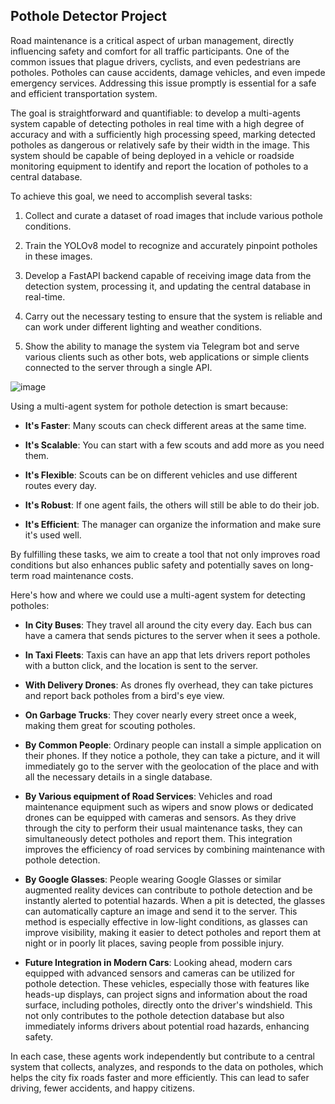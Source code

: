 ## Pothole Detector Project
Road maintenance is a critical aspect of urban management, directly influencing safety and comfort for all traffic participants. One of the common issues that plague drivers, cyclists, and even pedestrians are potholes. Potholes can cause accidents, damage vehicles, and even impede emergency services. Addressing this issue promptly is essential for a safe and efficient transportation system. 


The goal is straightforward and quantifiable: to develop a multi-agents system capable of detecting potholes in real time with a high degree of accuracy and with a sufficiently high processing speed, marking detected potholes as dangerous or relatively safe by their width in the image. This system should be capable of being deployed in a vehicle or roadside monitoring equipment to identify and report the location of potholes to a central database. 


To achieve this goal, we need to accomplish several tasks: 

1. Collect and curate a dataset of road images that include various pothole conditions. 

2. Train the YOLOv8 model to recognize and accurately pinpoint potholes in these images. 

3. Develop a FastAPI backend capable of receiving image data from the detection system, processing it, and updating the central database in real-time. 

4. Carry out the necessary testing to ensure that the system is reliable and can work under different lighting and weather conditions. 

5. Show the ability to manage the system via Telegram bot and serve various clients such as other bots, web applications or simple clients connected to the server through a single API.

   
![image](https://github.com/DmPanf/Potholes_Detector/assets/99917230/eba33da8-a4b6-45ce-993d-751e8e355af3)


Using a multi-agent system for pothole detection is smart because: 
- **It's Faster**: Many scouts can check different areas at the same time. 

- **It's Scalable**: You can start with a few scouts and add more as you need them. 

- **It's Flexible**: Scouts can be on different vehicles and use different routes every day. 

- **It's Robust**: If one agent fails, the others will still be able to do their job. 

- **It's Efficient**: The manager can organize the information and make sure it's used well. 

By fulfilling these tasks, we aim to create a tool that not only improves road conditions but also enhances public safety and potentially saves on long-term road maintenance costs.  

 

 

Here's how and where we could use a multi-agent system for detecting potholes: 

- **In City Buses**: They travel all around the city every day. Each bus can have a camera that sends pictures to the server when it sees a pothole. 

- **In Taxi Fleets**: Taxis can have an app that lets drivers report potholes with a button click, and the location is sent to the server. 

- **With Delivery Drones**: As drones fly overhead, they can take pictures and report back potholes from a bird's eye view. 

- **On Garbage Trucks**: They cover nearly every street once a week, making them great for scouting potholes. 

- **By Common People**: Ordinary people can install a simple application on their phones. If they notice a pothole, they can take a picture, and it will immediately go to the server with the geolocation of the place and with all the necessary details in a single database. 

- **By Various equipment of Road Services**: Vehicles and road maintenance equipment such as wipers and snow plows or dedicated drones can be equipped with cameras and sensors. As they drive through the city to perform their usual maintenance tasks, they can simultaneously detect potholes and report them. This integration improves the efficiency of road services by combining maintenance with pothole detection. 

- **By Google Glasses**: People wearing Google Glasses or similar augmented reality devices can contribute to pothole detection and be instantly alerted to potential hazards. When a pit is detected, the glasses can automatically capture an image and send it to the server. This method is especially effective in low-light conditions, as glasses can improve visibility, making it easier to detect potholes and report them at night or in poorly lit places, saving people from possible injury. 

- **Future Integration in Modern Cars**: Looking ahead, modern cars equipped with advanced sensors and cameras can be utilized for pothole detection. These vehicles, especially those with features like heads-up displays, can project signs and information about the road surface, including potholes, directly onto the driver's windshield. This not only contributes to the pothole detection database but also immediately informs drivers about potential road hazards, enhancing safety.


In each case, these agents work independently but contribute to a central system that collects, analyzes, and responds to the data on potholes, which helps the city fix roads faster and more efficiently. This can lead to safer driving, fewer accidents, and happy citizens. 

